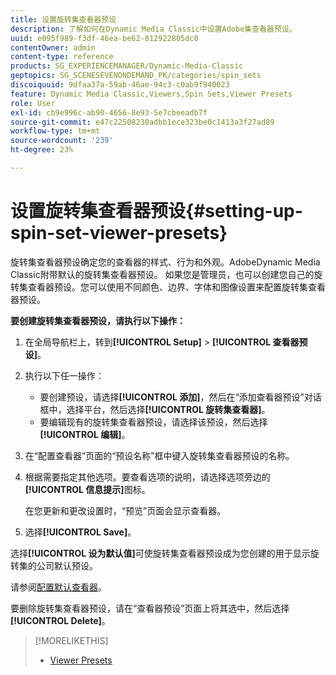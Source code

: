 ```yaml
---
title: 设置旋转集查看器预设
description: 了解如何在Dynamic Media Classic中设置Adobe集查看器预设。
uuid: e095f989-f3df-46ea-be62-812922805dc0
contentOwner: admin
content-type: reference
products: SG_EXPERIENCEMANAGER/Dynamic-Media-Classic
geptopics: SG_SCENESEVENONDEMAND_PK/categories/spin_sets
discoiquuid: 9dfaa37a-59ab-46ae-94c3-c0ab9f940023
feature: Dynamic Media Classic,Viewers,Spin Sets,Viewer Presets
role: User
exl-id: cb9e996c-ab90-4656-8e93-5e7cbeeadb7f
source-git-commit: e47c22508230adbb1ece323be0c1413a3f27ad89
workflow-type: tm+mt
source-wordcount: '239'
ht-degree: 23%

---
```


# 设置旋转集查看器预设{#setting-up-spin-set-viewer-presets}

旋转集查看器预设确定您的查看器的样式、行为和外观。AdobeDynamic Media Classic附带默认的旋转集查看器预设。 如果您是管理员，也可以创建您自己的旋转集查看器预设。您可以使用不同颜色、边界、字体和图像设置来配置旋转集查看器预设。

**要创建旋转集查看器预设，请执行以下操作：**

1. 在全局导航栏上，转到&#x200B;**[!UICONTROL Setup]** > **[!UICONTROL 查看器预设]**。
1. 执行以下任一操作：

   * 要创建预设，请选择&#x200B;**[!UICONTROL 添加]**，然后在“添加查看器预设”对话框中，选择平台，然后选择&#x200B;**[!UICONTROL 旋转集查看器]**。
   * 要编辑现有的旋转集查看器预设，请选择该预设，然后选择&#x200B;**[!UICONTROL 编辑]**。

1. 在“配置查看器”页面的“预设名称”框中键入旋转集查看器预设的名称。
1. 根据需要指定其他选项。要查看选项的说明，请选择选项旁边的&#x200B;**[!UICONTROL 信息提示]**&#x200B;图标。

   在您更新和更改设置时，“预览”页面会显示查看器。

1. 选择&#x200B;**[!UICONTROL Save]**。

选择&#x200B;**[!UICONTROL 设为默认值]**&#x200B;可使旋转集查看器预设成为您创建的用于显示旋转集的公司默认预设。

请参阅[配置默认查看器](application-setup.md#configuring_default_viewers)。

要删除旋转集查看器预设，请在“查看器预设”页面上将其选中，然后选择&#x200B;**[!UICONTROL Delete]**。

>[!MORELIKETHIS]
>
>* [Viewer Presets](application-setup.md#viewer_presets)


